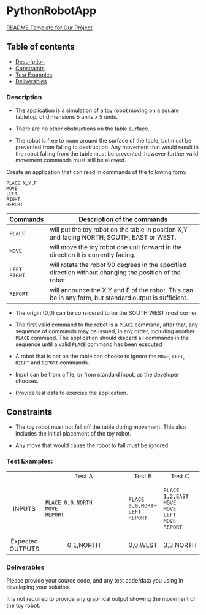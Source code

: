 # PythonRobotApp

[README Template for Our Project](https://github.com/othneildrew/Best-README-Template)

## Table of contents
* [Description](#description)
* [Constraints](#constraints)
* [Test Examples](#test-examples)
* [Deliverables](#deliverables)

### Description

* The application is a simulation of a toy robot moving on a square tabletop, of dimensions 5 units x 5 units.

* There are no other obstructions on the table surface.

* The robot is free to roam around the surface of the table, but must be prevented from falling to destruction. Any movement that would result in the robot falling from the table must be prevented, however further valid movement commands must still be allowed.

Create an application that can read in commands of the following form:
```
PLACE X,Y,F
MOVE
LEFT
RIGHT
REPORT
```
<!-- ####################################################################### -->
| Commands  | Description of the commands |
| :--------  | -------- |
| ```PLACE```| will put the toy robot on the table in position X,Y and facing NORTH, SOUTH, EAST or WEST. |
| ```MOVE```| will move the toy robot one unit forward in the direction it is currently facing. |
| ```LEFT```<br /> ```RIGHT```| will rotate the robot 90 degrees in the specified direction without changing the position of the robot. |
| ```REPORT```| will announce the X,Y and F of the robot. This can be in any form, but standard output is sufficient. |
<!-- ####################################################################### -->

* The origin (0,0) can be considered to be the SOUTH WEST most corner.

* The first valid command to the robot is a `PLACE` command, after that, any sequence of commands may be issued, in any order, including another `PLACE` command. The application should discard all commands in the sequence until a valid `PLACE` command has been executed

* A robot that is not on the table can choose to ignore the `MOVE`, `LEFT`, `RIGHT` and `REPORT` commands.

* Input can be from a file, or from standard input, as the developer chooses.

* Provide test data to exercise the application.

## Constraints

* The toy robot must not fall off the table during movement. This also includes the initial placement of the toy robot.

* Any move that would cause the robot to fall must be ignored.

### Test Examples:

<!-- ####################################################################### -->
<div >
  <table >

  <!-- ----------------------------------------------------- -->
  <!-- ROW 0 -->
  <tr align="center">
  <td> </td> <td style="width:100%"> Test A </td> <td> Test B </td> <td> Test C </td>
  </tr>

  <!-- ----------------------------------------------------- -->
  <!-- ROW 1 -->
  <tr align="center">

  <td> INPUTS </td>
  <td align="left">

  ```
  PLACE 0,0,NORTH
  MOVE
  REPORT
  ```

  </td>

  <td align="left">


  ```
  PLACE 0,0,NORTH
  LEFT
  REPORT
  ```

  </td>

  <td align="left">


  ```
  PLACE 1,2,EAST
  MOVE
  MOVE
  LEFT
  MOVE
  REPORT
  ```

  </td>

  </tr>

  <!-- ----------------------------------------------------- -->
  <!-- ROW 2 -->
  <tr align="center">

  <td> Expected<br>OUTPUTS </td>

  <td>
  0,1,NORTH
  </td>

  <td>
  0,0,WEST
  </td>

  <td>
  3,3,NORTH
  </td>
  </tr>

  </table>
</div>
<!-- ####################################################################### -->

### Deliverables

Please provide your source code, and any test code/data you using in
developing your solution.

It is not required to provide any graphical output showing the
movement of the toy robot.
